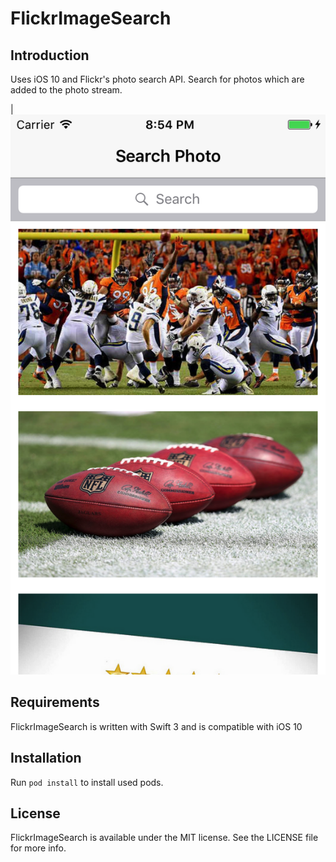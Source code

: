 # FlickrImageSearch

## Introduction

Uses iOS 10 and Flickr's photo search API. Search for photos which are added to the photo stream.

|![SearchPhoto](/FlickrImageSearchExample.png?raw=true "Search Photo")

## Requirements

FlickrImageSearch is written with Swift 3 and is compatible with iOS 10

## Installation

Run `pod install` to install used pods.

## License

FlickrImageSearch is available under the MIT license. See the LICENSE file for more info.

